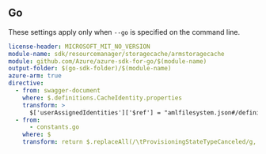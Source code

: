 ## Go

These settings apply only when `--go` is specified on the command line.

``` yaml $(go) && $(track2)
license-header: MICROSOFT_MIT_NO_VERSION
module-name: sdk/resourcemanager/storagecache/armstoragecache
module: github.com/Azure/azure-sdk-for-go/$(module-name)
output-folder: $(go-sdk-folder)/$(module-name)
azure-arm: true
directive:
  - from: swagger-document
    where: $.definitions.CacheIdentity.properties
    transform: >
      $['userAssignedIdentities']['$ref'] = "amlfilesystem.json#/definitions/UserAssignedIdentities";
  - from:
      - constants.go
    where: $
    transform: return $.replaceAll(/\tProvisioningStateTypeCanceled/g, "\tProvisioningStateTypeCancelled");
```
